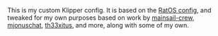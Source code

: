 This is my custom Klipper config. It is based on the [RatOS config], and tweaked
for my own purposes based on work by [mainsail-crew], [mjonuschat], [th33xitus], and more, along with some of my own.


[RatOS config]: https://github.com/Rat-OS/RatOS-configuration
[mainsail-crew]: https://github.com/mainsail-crew/mainsail-config
[mjonuschat]: https://github.com/mjonuschat/voron-modular-config
[th33xitus]: https://github.com/th33xitus/kiauh/wiki/How-to-autocommit-config-changes-to-github%3F
